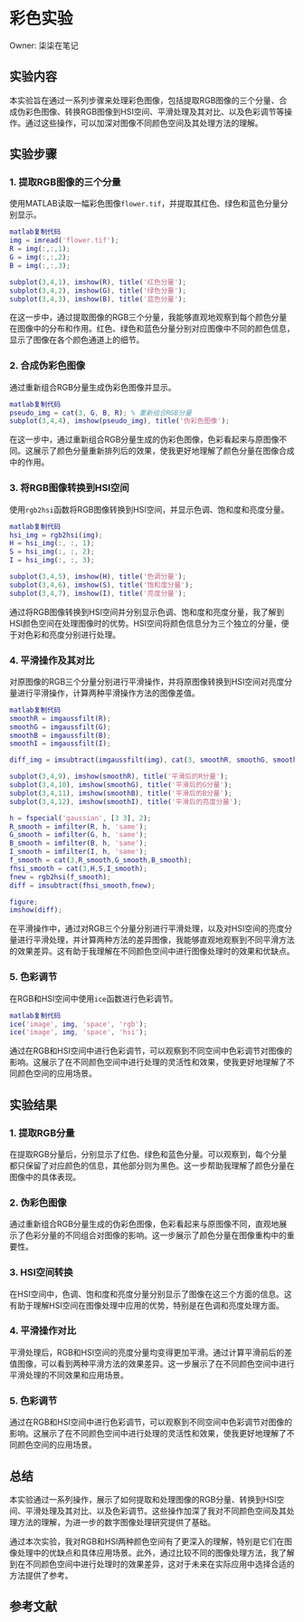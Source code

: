 # 彩色实验

Owner: 柒柒在笔记

## 实验内容

本实验旨在通过一系列步骤来处理彩色图像，包括提取RGB图像的三个分量、合成伪彩色图像、转换RGB图像到HSI空间、平滑处理及其对比、以及色彩调节等操作。通过这些操作，可以加深对图像不同颜色空间及其处理方法的理解。

## 实验步骤

### 1. 提取RGB图像的三个分量

使用MATLAB读取一幅彩色图像`flower.tif`，并提取其红色、绿色和蓝色分量分别显示。

```matlab
matlab复制代码
img = imread('flower.tif');
R = img(:,:,1);
G = img(:,:,2);
B = img(:,:,3);

subplot(3,4,1), imshow(R), title('红色分量');
subplot(3,4,2), imshow(G), title('绿色分量');
subplot(3,4,3), imshow(B), title('蓝色分量');

```

在这一步中，通过提取图像的RGB三个分量，我能够直观地观察到每个颜色分量在图像中的分布和作用。红色、绿色和蓝色分量分别对应图像中不同的颜色信息，显示了图像在各个颜色通道上的细节。

### 2. 合成伪彩色图像

通过重新组合RGB分量生成伪彩色图像并显示。

```matlab
matlab复制代码
pseudo_img = cat(3, G, B, R); % 重新组合RGB分量
subplot(3,4,4), imshow(pseudo_img), title('伪彩色图像');

```

在这一步中，通过重新组合RGB分量生成的伪彩色图像，色彩看起来与原图像不同。这展示了颜色分量重新排列后的效果，使我更好地理解了颜色分量在图像合成中的作用。

### 3. 将RGB图像转换到HSI空间

使用`rgb2hsi`函数将RGB图像转换到HSI空间，并显示色调、饱和度和亮度分量。

```matlab
matlab复制代码
hsi_img = rgb2hsi(img);
H = hsi_img(:, :, 1);
S = hsi_img(:, :, 2);
I = hsi_img(:, :, 3);

subplot(3,4,5), imshow(H), title('色调分量');
subplot(3,4,6), imshow(S), title('饱和度分量');
subplot(3,4,7), imshow(I), title('亮度分量');

```

通过将RGB图像转换到HSI空间并分别显示色调、饱和度和亮度分量，我了解到HSI颜色空间在处理图像时的优势。HSI空间将颜色信息分为三个独立的分量，便于对色彩和亮度分别进行处理。

### 4. 平滑操作及其对比

对原图像的RGB三个分量分别进行平滑操作，并将原图像转换到HSI空间对亮度分量进行平滑操作，计算两种平滑操作方法的图像差值。

```matlab
matlab复制代码
smoothR = imgaussfilt(R);
smoothG = imgaussfilt(G);
smoothB = imgaussfilt(B);
smoothI = imgaussfilt(I);

diff_img = imsubtract(imgaussfilt(img), cat(3, smoothR, smoothG, smoothB));

subplot(3,4,9), imshow(smoothR), title('平滑后的R分量');
subplot(3,4,10), imshow(smoothG), title('平滑后的G分量');
subplot(3,4,11), imshow(smoothB), title('平滑后的B分量');
subplot(3,4,12), imshow(smoothI), title('平滑后的亮度分量');

h = fspecial('gaussian', [3 3], 2);
R_smooth = imfilter(R, h, 'same');
G_smooth = imfilter(G, h, 'same');
B_smooth = imfilter(B, h, 'same');
I_smooth = imfilter(I, h, 'same');
f_smooth = cat(3,R_smooth,G_smooth,B_smooth);
fhsi_smooth = cat(3,H,S,I_smooth);
fnew = rgb2hsi(f_smooth);
diff = imsubtract(fhsi_smooth,fnew);

figure;
imshow(diff);

```

在平滑操作中，通过对RGB三个分量分别进行平滑处理，以及对HSI空间的亮度分量进行平滑处理，并计算两种方法的差异图像，我能够直观地观察到不同平滑方法的效果差异。这有助于我理解在不同颜色空间中进行图像处理时的效果和优缺点。

### 5. 色彩调节

在RGB和HSI空间中使用`ice`函数进行色彩调节。

```matlab
matlab复制代码
ice('image', img, 'space', 'rgb');
ice('image', img, 'space', 'hsi');

```

通过在RGB和HSI空间中进行色彩调节，可以观察到不同空间中色彩调节对图像的影响。这展示了在不同颜色空间中进行处理的灵活性和效果，使我更好地理解了不同颜色空间的应用场景。

## 实验结果

### 1. 提取RGB分量

在提取RGB分量后，分别显示了红色、绿色和蓝色分量。可以观察到，每个分量都只保留了对应颜色的信息，其他部分则为黑色。这一步帮助我理解了颜色分量在图像中的具体表现。

### 2. 伪彩色图像

通过重新组合RGB分量生成的伪彩色图像，色彩看起来与原图像不同，直观地展示了色彩分量的不同组合对图像的影响。这一步展示了颜色分量在图像重构中的重要性。

### 3. HSI空间转换

在HSI空间中，色调、饱和度和亮度分量分别显示了图像在这三个方面的信息。这有助于理解HSI空间在图像处理中应用的优势，特别是在色调和亮度处理方面。

### 4. 平滑操作对比

平滑处理后，RGB和HSI空间的亮度分量均变得更加平滑。通过计算平滑前后的差值图像，可以看到两种平滑方法的效果差异。这一步展示了在不同颜色空间中进行平滑处理的不同效果和应用场景。

### 5. 色彩调节

通过在RGB和HSI空间中进行色彩调节，可以观察到不同空间中色彩调节对图像的影响。这展示了在不同颜色空间中进行处理的灵活性和效果，使我更好地理解了不同颜色空间的应用场景。

## 总结

本实验通过一系列操作，展示了如何提取和处理图像的RGB分量、转换到HSI空间、平滑处理及其对比、以及色彩调节。这些操作加深了我对不同颜色空间及其处理方法的理解，为进一步的数字图像处理研究提供了基础。

通过本次实验，我对RGB和HSI两种颜色空间有了更深入的理解，特别是它们在图像处理中的优缺点和具体应用场景。此外，通过比较不同的图像处理方法，我了解到在不同颜色空间中进行处理时的效果差异，这对于未来在实际应用中选择合适的方法提供了参考。

## 参考文献